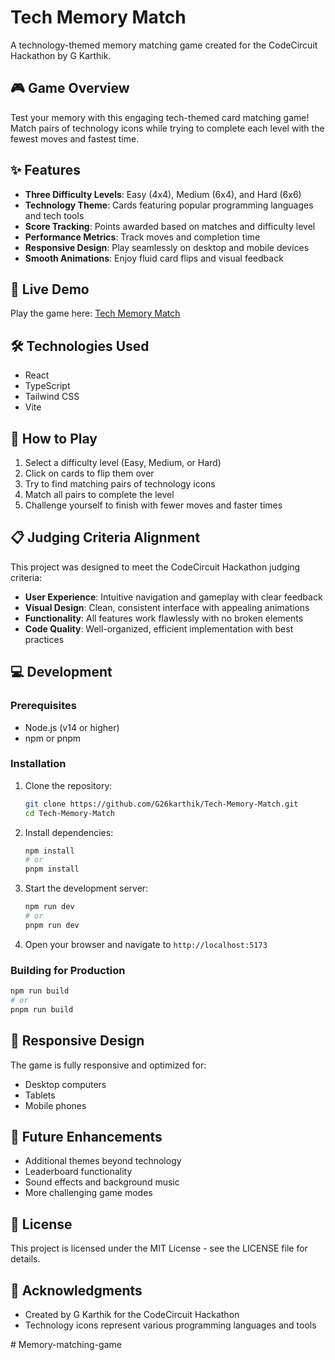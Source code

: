 # Tech Memory Match

A technology-themed memory matching game created for the CodeCircuit Hackathon by G Karthik.

## 🎮 Game Overview

Test your memory with this engaging tech-themed card matching game! Match pairs of technology icons while trying to complete each level with the fewest moves and fastest time.

## ✨ Features

- **Three Difficulty Levels**: Easy (4x4), Medium (6x4), and Hard (6x6)
- **Technology Theme**: Cards featuring popular programming languages and tech tools
- **Score Tracking**: Points awarded based on matches and difficulty level
- **Performance Metrics**: Track moves and completion time
- **Responsive Design**: Play seamlessly on desktop and mobile devices
- **Smooth Animations**: Enjoy fluid card flips and visual feedback

## 🚀 Live Demo

Play the game here: [Tech Memory Match](https://g26karthik.github.io/Tech-Memory-Match/)

## 🛠️ Technologies Used

- React
- TypeScript
- Tailwind CSS
- Vite

## 🎯 How to Play

1. Select a difficulty level (Easy, Medium, or Hard)
2. Click on cards to flip them over
3. Try to find matching pairs of technology icons
4. Match all pairs to complete the level
5. Challenge yourself to finish with fewer moves and faster times

## 📋 Judging Criteria Alignment

This project was designed to meet the CodeCircuit Hackathon judging criteria:

- **User Experience**: Intuitive navigation and gameplay with clear feedback
- **Visual Design**: Clean, consistent interface with appealing animations
- **Functionality**: All features work flawlessly with no broken elements
- **Code Quality**: Well-organized, efficient implementation with best practices

## 💻 Development

### Prerequisites

- Node.js (v14 or higher)
- npm or pnpm

### Installation

1. Clone the repository:
   ```bash
   git clone https://github.com/G26karthik/Tech-Memory-Match.git
   cd Tech-Memory-Match
   ```

2. Install dependencies:
   ```bash
   npm install
   # or
   pnpm install
   ```

3. Start the development server:
   ```bash
   npm run dev
   # or
   pnpm run dev
   ```

4. Open your browser and navigate to `http://localhost:5173`

### Building for Production

```bash
npm run build
# or
pnpm run build
```

## 📱 Responsive Design

The game is fully responsive and optimized for:
- Desktop computers
- Tablets
- Mobile phones

## 🧠 Future Enhancements

- Additional themes beyond technology
- Leaderboard functionality
- Sound effects and background music
- More challenging game modes

## 📄 License

This project is licensed under the MIT License - see the LICENSE file for details.

## 🙏 Acknowledgments

- Created by G Karthik for the CodeCircuit Hackathon
- Technology icons represent various programming languages and tools
  
#   M e m o r y - m a t c h i n g - g a m e 
 
 
